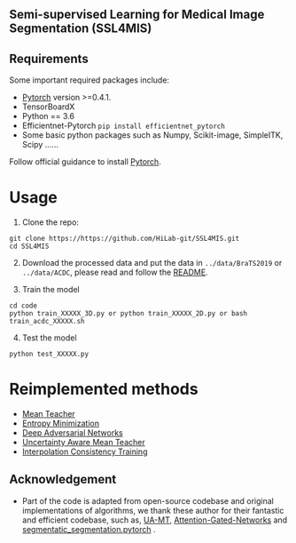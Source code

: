 ## Semi-supervised Learning for Medical Image Segmentation (**SSL4MIS**)

## Requirements
Some important required packages include:
* [Pytorch][torch_link] version >=0.4.1.
* TensorBoardX
* Python == 3.6 
* Efficientnet-Pytorch `pip install efficientnet_pytorch`
* Some basic python packages such as Numpy, Scikit-image, SimpleITK, Scipy ......

Follow official guidance to install [Pytorch][torch_link].

[torch_link]:https://pytorch.org/

# Usage

1. Clone the repo:
```
git clone https://https://github.com/HiLab-git/SSL4MIS.git 
cd SSL4MIS
```
2. Download the processed data and put the data in `../data/BraTS2019` or `../data/ACDC`, please read and follow the [README](https://github.com/Luoxd1996/SSL4MIS/tree/master/data/).

3. Train the model
```
cd code
python train_XXXXX_3D.py or python train_XXXXX_2D.py or bash train_acdc_XXXXX.sh
```

4. Test the model
```
python test_XXXXX.py
```
# Reimplemented methods
* [Mean Teacher](https://papers.nips.cc/paper/6719-mean-teachers-are-better-role-models-weight-averaged-consistency-targets-improve-semi-supervised-deep-learning-results.pdf)
* [Entropy Minimization](https://openaccess.thecvf.com/content_CVPR_2019/papers/Vu_ADVENT_Adversarial_Entropy_Minimization_for_Domain_Adaptation_in_Semantic_Segmentation_CVPR_2019_paper.pdf)
* [Deep Adversarial Networks](https://link.springer.com/chapter/10.1007/978-3-319-66179-7_47)
* [Uncertainty Aware Mean Teacher](https://arxiv.org/pdf/1907.07034.pdf)
* [Interpolation Consistency Training](https://arxiv.org/pdf/1903.03825.pdf)
## Acknowledgement
* Part of the code is adapted from open-source codebase and original implementations of algorithms, we thank these author for their fantastic and efficient codebase, such as, [UA-MT](https://github.com/yulequan/UA-MT), [Attention-Gated-Networks](https://github.com/ozan-oktay/Attention-Gated-Networks) and [segmentatic_segmentation.pytorch](https://github.com/qubvel/segmentation_models.pytorch) . 
